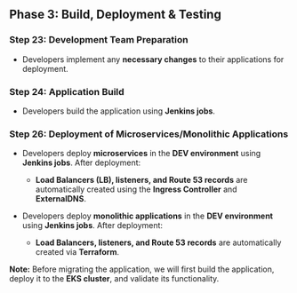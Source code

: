 ## **Phase 3: Build, Deployment & Testing**  

### **Step 23: Development Team Preparation**  
- Developers implement any **necessary changes** to their applications for deployment.  

### **Step 24: Application Build**  
- Developers build the application using **Jenkins jobs**.  

### **Step 26: Deployment of Microservices/Monolithic Applications**  
- Developers deploy **microservices** in the **DEV environment** using **Jenkins jobs**. After deployment:  
  - **Load Balancers (LB), listeners, and Route 53 records** are automatically created using the **Ingress Controller** and **ExternalDNS**.  

- Developers deploy **monolithic applications** in the **DEV environment** using **Jenkins jobs**. After deployment:  
  - **Load Balancers, listeners, and Route 53 records** are automatically created via **Terraform**.  

**Note:** Before migrating the application, we will first build the application, deploy it to the **EKS cluster**, and validate its functionality.

